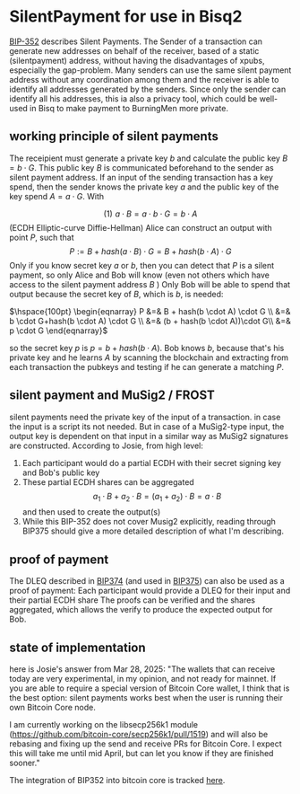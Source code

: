 # SilentPayment for use in Bisq2

[BIP-352](https://github.com/bitcoin/bips/blob/master/bip-0352.mediawiki)
describes Silent Payments. The Sender of a transaction can generate new addresses on behalf
of the receiver, based of a static (silentpayment) address, without having the disadvantages of xpubs,
especially the gap-problem. Many senders can use the same silent payment address without any coordination among them
and the receiver is able to identify all addresses generated by the senders.
Since only the sender can identify all his addresses, this ia also a privacy tool, which
could be well-used in Bisq to make payment to BurningMen more private.

## working principle of silent payments

The receipient must generate a private key $b$ and calculate the public key $B=b \cdot G$.
This public key $B$ is communicated beforehand to the sender as silent payment address.
If an input of the sending transaction has a key spend, then the sender knows the
private key $a$ and the public key of the key spend $A=a \cdot G$. With

$$(1) \hspace{4pt} a \cdot B = a \cdot b\cdot G= b \cdot A$$
(ECDH Elliptic-curve Diffie-Hellman) Alice can construct an output with point $P$, such that
$$ P := B + hash( a \cdot B) \cdot G = B + hash(b \cdot A) \cdot G$$
Only if you know secret key $a$ or $b$, then you can detect that $P$ is a silent payment,
so only Alice and Bob will know (even not others which have access
to the silent payment address $B$ )
Only Bob will be able to spend that output because the secret
key of $B$, which is $b$, is needed:

$\hspace{100pt} \begin{eqnarray}
P &=& B + hash(b \cdot A) \cdot G \\
&=& b \cdot G+hash(b \cdot A) \cdot G \\
&=& (b + hash(b \cdot A))\cdot G\\
&=& p \cdot G
\end{eqnarray}$

so the secret key $p$ is $p=b + hash(b \cdot A)$. Bob knows $b$, because that's his private key and
he learns $A$ by scanning the blockchain and extracting from each transaction the pubkeys and testing if
he can generate a matching $P$.

## silent payment and MuSig2 / FROST

silent payments need the private key of the input of a transaction. in case the input
is a script its not needed. But in case of a MuSig2-type input, the output key is
dependent on that input in a similar way as MuSig2 signatures are constructed.
According to Josie, from high level:

1. Each participant would do a partial ECDH with their secret signing key and Bob's
   public key
2. These partial ECDH shares can be aggregated
   $$a_1 \cdot B + a_2 \cdot B = (a_1+a_2)\cdot B = a \cdot B$$
   and then used to create the output(s)
3. While this BIP-352 does not cover Musig2 explicitly, reading through BIP375
   should give a more detailed description of what I'm describing.

## proof of payment

The DLEQ described in [BIP374](https://github.com/bitcoin/bips/blob/master/bip-0374.mediawiki)
(and used in [BIP375](https://github.com/bitcoin/bips/blob/master/bip-0375.mediawiki))
can also be used as a proof of payment:
Each participant would provide a DLEQ for their input and their partial ECDH share
The proofs can be verified and the shares aggregated,
which allows the verify to produce the expected output for Bob.

## state of implementation

here is Josie's answer from Mar 28, 2025:
"The wallets that can receive today are very experimental, in my opinion, and not ready for mainnet. If you are able to require a special version of Bitcoin Core wallet, I think that is the best option: silent payments
works best when the user is running their own Bitcoin Core node.

I am currently working on the libsecp256k1 module
(https://github.com/bitcoin-core/secp256k1/pull/1519) and
will also be rebasing and fixing up the send and receive PRs for Bitcoin Core.
I expect this will take me until mid April, but can let you know if they are finished sooner."

The integration of BIP352 into bitcoin core is tracked [here](https://github.com/bitcoin/bitcoin/issues/28536).